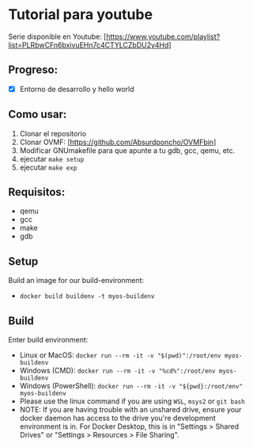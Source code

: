 # Tutorial para youtube

Serie disponible en Youtube: [https://www.youtube.com/playlist?list=PLRbwCFn6bxivuEHn7c4CTYLCZbDU2y4Hd]

## Progreso:

- [x] Entorno de desarrollo y hello world

## Como usar:

1. Clonar el repositorio
2. Clonar OVMF: [https://github.com/Absurdponcho/OVMFbin]
3. Modificar GNUmakefile para que apunte a tu gdb, gcc, qemu, etc.
3. ejecutar `make setup`
4. ejecutar `make exp`

## Requisitos:

- qemu
- gcc
- make
- gdb

## Setup

Build an image for our build-environment:
 - `docker build buildenv -t myos-buildenv`

## Build

Enter build environment:
 - Linux or MacOS: `docker run --rm -it -v "$(pwd)":/root/env myos-buildenv`
 - Windows (CMD): `docker run --rm -it -v "%cd%":/root/env myos-buildenv`
 - Windows (PowerShell): `docker run --rm -it -v "${pwd}:/root/env" myos-buildenv`
 - Please use the linux command if you are using `WSL`, `msys2` or `git bash`
 - NOTE: If you are having trouble with an unshared drive, ensure your docker daemon has access to the drive you're development environment is in. For Docker Desktop, this is in "Settings > Shared Drives" or "Settings > Resources > File Sharing".